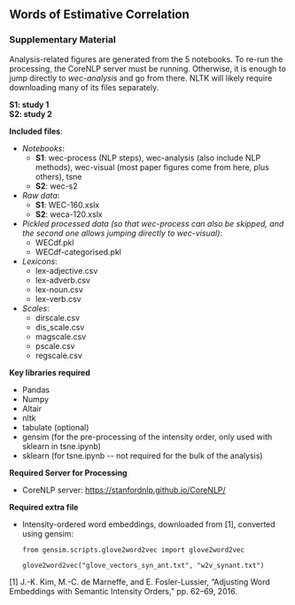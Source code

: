 ## Words of Estimative Correlation
### Supplementary Material

Analysis-related figures are generated from the 5 notebooks.
To re-run the processing, the CoreNLP server must be running.
Otherwise, it is enough to jump directly to *wec-analysis* and go from there. NLTK will likely require downloading many of its files separately.

**S1: study 1**  
**S2: study 2**

**Included files**:  
- *Notebooks*:  
    - **S1**: wec-process (NLP steps), wec-analysis (also include NLP methods), wec-visual (most paper figures come from here, plus others), tsne  
    - **S2**: wec-s2  
- *Raw data*:  
    - **S1**: WEC-160.xslx  
 	- **S2**: weca-120.xslx  
- *Pickled processed data (so that wec-process can also be skipped, and the second one allows jumping directly to wec-visual)*:
    - WECdf.pkl
    - WECdf-categorised.pkl
- *Lexicons*:
    - lex-adjective.csv
    - lex-adverb.csv
    - lex-noun.csv
    - lex-verb.csv
- *Scales*:
    - dirscale.csv
    - dis_scale.csv
    - magscale.csv
    - pscale.csv
    - regscale.csv

**Key libraries required**

- Pandas
- Numpy
- Altair
- nltk
- tabulate (optional)
- gensim (for the pre-processing of the intensity order, only used with sklearn in tsne.ipynb)
- sklearn (for tsne.ipynb -- not required for the bulk of the analysis)

**Required Server for Processing**
- CoreNLP server: https://stanfordnlp.github.io/CoreNLP/

**Required extra file**
- Intensity-ordered word embeddings, downloaded from  [1], converted using gensim: 
    ```
    from gensim.scripts.glove2word2vec import glove2word2vec 
    
    glove2word2vec("glove_vectors_syn_ant.txt", "w2v_synant.txt")
    ```


    
[1] J.-K. Kim, M.-C. de Marneffe, and E. Fosler-Lussier, “Adjusting Word Embeddings with Semantic Intensity Orders,” pp. 62–69, 2016.
